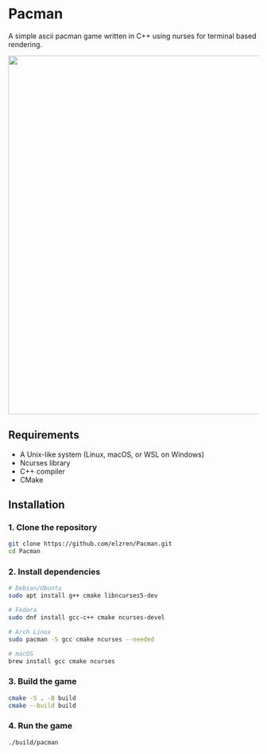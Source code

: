 # Pacman

A simple ascii pacman game written in C++ using nurses for terminal based rendering.


<img width="910" height="720" alt="" src="https://github.com/user-attachments/assets/63783839-d122-4f07-8960-76c47f80d027" />

## Requirements

- A Unix-like system (Linux, macOS, or WSL on Windows)
- Ncurses library
- C++ compiler
- CMake

## Installation

### 1. Clone the repository

```bash
git clone https://github.com/elzren/Pacman.git
cd Pacman
```

### 2. Install dependencies

```bash
# Debian/Ubuntu
sudo apt install g++ cmake libncurses5-dev

# Fedora
sudo dnf install gcc-c++ cmake ncurses-devel

# Arch Linux
sudo pacman -S gcc cmake ncurses --needed

# macOS
brew install gcc cmake ncurses
```

### 3. Build the game

```bash
cmake -S . -B build
cmake --build build
```

### 4. Run the game

```bash
./build/pacman
```
